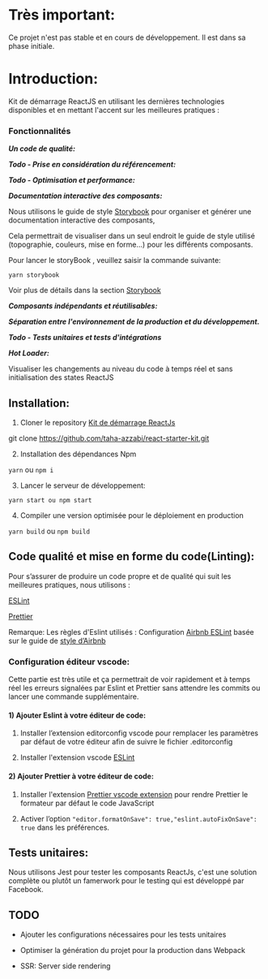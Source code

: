 
# Très important:

Ce projet n'est pas stable et en cours de développement. Il est dans sa phase initiale.

# Introduction:

Kit de démarrage ReactJS en utilisant les dernières technologies disponibles et en mettant l'accent sur les meilleures pratiques :

### Fonctionnalités

***Un code de qualité:***

***Todo - Prise en considération du référencement:***

***Todo - Optimisation et performance:***

***Documentation interactive des composants:***

Nous utilisons le guide de style [Storybook](https://storybook.js.org/) pour organiser et générer une documentation interactive des composants,

Cela permettrait de visualiser dans un seul endroit le guide de style utilisé (topographie, couleurs, mise en forme...) pour les différents composants.

Pour lancer le storyBook , veuillez saisir la commande suivante: 

```` yarn storybook ````

Voir plus de détails dans la section [Storybook](https://storybook.js.org/)

***Composants indépendants et réutilisables:***

***Séparation entre l'environnement de la production et du développement.***

***Todo - Tests unitaires et tests d'intégrations***

***Hot Loader:***

Visualiser les changements au niveau du code à temps réel et sans initialisation des states ReactJS

## Installation:

1.  Cloner le repository [Kit de démarrage ReactJs](https://github.com/taha-azzabi/react-starter-kit)
    

git clone https://github.com/taha-azzabi/react-starter-kit.git

2.  Installation des dépendances Npm
    

````yarn```` ou ````npm i````

3.  Lancer le serveur de développement:
    

````yarn start ou npm start````

4.  Compiler une version optimisée pour le déploiement en production
    

````yarn build```` ou ````npm build````

## Code qualité et mise en forme du code(Linting):

Pour s’assurer de produire un code propre et de qualité qui suit les meilleures pratiques, nous utilisons :

[ESLint](http://eslint.org/)

[Prettier](https://prettier.io/)

Remarque: Les règles d'Eslint utilisés : Configuration [Airbnb ESLint](https://www.npmjs.com/package/eslint-config-airbnb) basée sur le guide de [style d’Airbnb](https://github.com/airbnb/javascript)

### Configuration éditeur vscode:

Cette partie est très utile et ça permettrait de voir rapidement et à temps réel les erreurs signalées par Eslint et Prettier sans attendre les commits ou lancer une commande supplémentaire.

#### 1) Ajouter Eslint à votre éditeur de code:

1.  Installer l’extension editorconfig vscode pour remplacer les paramètres par défaut de votre éditeur afin de suivre le fichier .editorconfig
    
2.  Installer l'extension vscode [ESLint](https://marketplace.visualstudio.com/items?itemName=dbaeumer.vscode-eslint)
    

#### 2) Ajouter Prettier à votre éditeur de code:

1.  Installer l'extension [Prettier vscode extension](https://marketplace.visualstudio.com/items?itemName=esbenp.prettier-vscode) pour rendre Prettier le formateur par défaut le code JavaScript
    
2.  Activer l’option ````"editor.formatOnSave": true,"eslint.autoFixOnSave": true```` dans les préférences.
    
## Tests unitaires:
Nous utilisons Jest pour tester les composants ReactJs, c'est une solution complète ou plutôt un famerwork pour le testing qui est développé par Facebook.
 
## TODO

-   Ajouter les configurations nécessaires pour les tests unitaires
    
-   Optimiser la génération du projet pour la production dans Webpack
    
-   SSR: Server side rendering
<!--stackedit_data:
eyJoaXN0b3J5IjpbMTY1ODg0MDE1OSwtMzU3MzQ0NjI0LC0xND
U3NzgwMzc3LDE5NDA2ODE0NTZdfQ==
-->